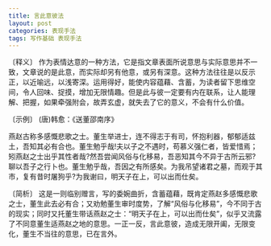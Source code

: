 ```yaml
---
title: 言此意彼法
layout: post
categories: 表现手法
tags: 写作基础 表现手法
---
```


〔释义〕 作为表情达意的一种方法，它是指文章表面所说意思与实际意思并不一致，文章说的是此意，而实际却另有他意，或另有深意。这种方法往往是以反示正，以近喻远，以浅寄深。运用得好，能使内容蕴藉、含蓄，为读者留下思维空间，令人回味、捉摸，增加无限情趣。但是此与彼一定要有内在联系，让人能理解、把握，如果牵强附会，故弄玄虚，就失去了它的意义，不会有什么价值。

〔示例〕 (唐)韩愈：《送董邵南序》

燕赵古称多感慨悲歌之士。董生举进士，连不得志于有司，怀抱利器，郁郁适兹土，吾知其必有合也。董生勉乎哉!夫以子之不遇时，苟慕义强仁者，皆爱惜焉；矧燕赵之士出乎其性者哉?然吾尝闻风俗与化移易，吾恶知其今不异于古所云邪?聊以吾子之行卜也。董生勉乎哉，吾因之有所感矣。为我吊望诸君之墓，而观于其市，复有昔时屠狗乎?为我谢曰，明天子在上，可以出而仕矣。

〔简析〕 这是一则临别赠言，写的委婉曲折，含蓄蕴藉，既肯定燕赵多感慨悲歌之士，董生此去必有合；又劝勉董生审时度势，了解“风俗与化移易”，今不同于古的现实；同时又托董生带话燕赵之士：“明天子在上，可以出而仕矣”，似乎又流露了不同意董生适燕赵之地的意思。一正一反，言此意彼，造成无限开阖，无限变化，董生不当往的意思，已在言外。 